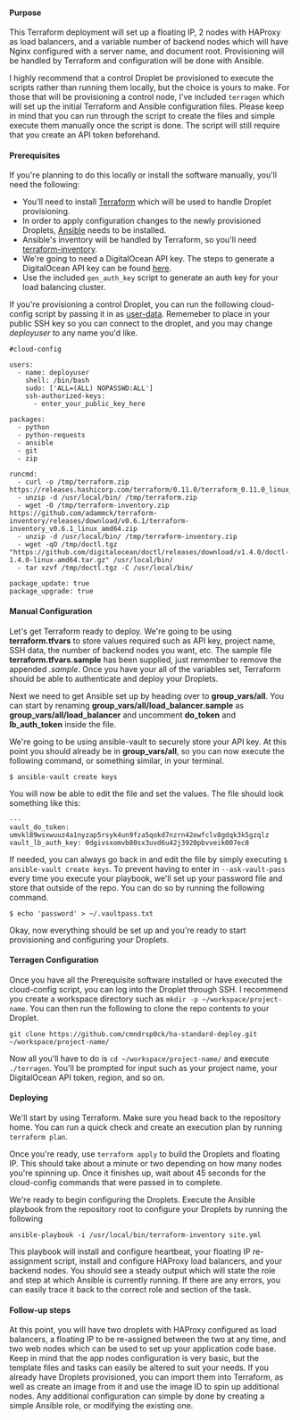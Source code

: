 #### Purpose

This Terraform deployment will set up a floating IP, 2 nodes with HAProxy as load balancers, and a variable number of backend nodes which will have Nginx configured with a server name, and document root. Provisioning will be handled by Terraform and configuration will be done with Ansible.

I highly recommend that a control Droplet be provisioned to execute the scripts rather than running them locally, but the choice is yours to make. For those that will be provisioning a control node, I've included `terragen` which will set up the initial Terraform and Ansible configuration files. Please keep in mind that you can run through the script to create the files and simple execute them manually once the script is done. The script will still require that you create an API token beforehand.

#### Prerequisites

If you're planning to do this locally or install the software manually, you'll need the following:

* You'll need to install [Terraform](https://www.terraform.io/downloads.html) which will be used to handle Droplet provisioning.
* In order to apply configuration changes to the newly provisioned Droplets, [Ansible](http://docs.ansible.com/ansible/intro_installation.html) needs to be installed.
* Ansible's inventory will be handled by Terraform, so you'll need [terraform-inventory](https://github.com/adammck/terraform-inventory).
* We're going to need a DigitalOcean API key. The steps to generate a DigitalOcean API key can be found [here](https://www.digitalocean.com/community/tutorials/how-to-use-the-digitalocean-api-v2#how-to-generate-a-personal-access-token).
* Use the included `gen_auth_key` script to generate an auth key for your load balancing cluster.


If you're provisioning a control Droplet, you can run the following cloud-config script by passing it in as [user-data](https://www.digitalocean.com/community/tutorials/an-introduction-to-droplet-metadata#digitalocean-control-panel). Rememeber to place in your public SSH key so you can connect to the droplet, and you may change _deployuser_ to any name you'd like.

    #cloud-config

    users:
      - name: deployuser
        shell: /bin/bash
        sudo: ['ALL=(ALL) NOPASSWD:ALL']
        ssh-authorized-keys:
          - enter_your_public_key_here

    packages:
      - python
      - python-requests
      - ansible
      - git
      - zip

    runcmd:
      - curl -o /tmp/terraform.zip https://releases.hashicorp.com/terraform/0.11.0/terraform_0.11.0_linux_amd64.zip
      - unzip -d /usr/local/bin/ /tmp/terraform.zip
      - wget -O /tmp/terraform-inventory.zip https://github.com/adammck/terraform-inventory/releases/download/v0.6.1/terraform-inventory_v0.6.1_linux_amd64.zip
      - unzip -d /usr/local/bin/ /tmp/terraform-inventory.zip
      - wget -qO /tmp/doctl.tgz "https://github.com/digitalocean/doctl/releases/download/v1.4.0/doctl-1.4.0-linux-amd64.tar.gz" /usr/local/bin/
      - tar xzvf /tmp/doctl.tgz -C /usr/local/bin/

    package_update: true
    package_upgrade: true

#### Manual Configuration

Let's get Terraform ready to deploy. We're going to be using **terraform.tfvars** to store values required such as API key, project name, SSH data, the number of backend nodes you want, etc. The sample file **terraform.tfvars.sample** has been supplied, just remember to remove the appended _.sample_. Once you have your all of the variables set, Terraform should be able to authenticate and deploy your Droplets.

Next we need to get Ansible set up by heading over to **group\_vars/all**. You can start by renaming **group\_vars/all/load\_balancer.sample** as **group\_vars/all/load\_balancer** and uncomment **do\_token** and **lb\_auth\_token** inside the file.

We're going to be using ansible-vault to securely store your API key. At this point you should already be in **group\_vars/all**, so you can now execute the following command, or something similar, in your terminal.

    $ ansible-vault create keys

You will now be able to edit the file and set the values. The file should look something like this:

    ---
    vault_do_token: umvkl89wsxwuuz4a1nyzap5rsyk4un9fza5qokd7nzrn42owfclv8gdqk3k5gzqlz
    vault_lb_auth_key: 0dgivsxomvb80sx3uvd6u42j3920pbvveik007ec8

If needed, you can always go back in and edit the file by simply executing `$ ansible-vault create keys`. To prevent having to enter in `--ask-vault-pass` every time you execute your playbook, we'll set up your password file and store that outside of the repo. You can do so by running the following command.

    $ echo 'password' > ~/.vaultpass.txt

Okay, now everything should be set up and you're ready to start provisioning and configuring your Droplets.

#### Terragen Configuration

Once you have all the Prerequisite software installed or have executed the cloud-config script, you can log into the Droplet through SSH. I recommend you create a workspace directory such as `mkdir -p ~/workspace/project-name`. You can then run the following to clone the repo contents to your Droplet.

    git clone https://github.com/cmndrsp0ck/ha-standard-deploy.git ~/workspace/project-name/

Now all you'll have to do is `cd ~/workspace/project-name/` and execute `./terragen`. You'll be prompted for input such as your project name, your DigitalOcean API token, region, and so on.

#### Deploying

We'll start by using Terraform. Make sure you head back to the repository home. You can run a quick check and create an execution plan by running `terraform plan`.

Once you're ready, use `terraform apply` to build the Droplets and floating IP. This should take about a minute or two depending on how many nodes you're spinning up. Once it finishes up, wait about 45 seconds for the cloud-config commands that were passed in to complete.

We're ready to begin configuring the Droplets. Execute the Ansible playbook from the repository root to configure your Droplets by running the following

    ansible-playbook -i /usr/local/bin/terraform-inventory site.yml

This playbook will install and configure heartbeat, your floating IP re-assignment script, install and configure HAProxy load balancers, and your backend nodes. You should see a steady output which will state the role and step at which Ansible is currently running. If there are any errors, you can easily trace it back to the correct role and section of the task.

#### Follow-up steps

At this point, you will have two droplets with HAProxy configured as load balancers, a floating IP to be re-assigned between the two at any time, and two web nodes which can be used to set up your application code base. Keep in mind that the app nodes configuration is very basic, but the template files and tasks can easily be altered to suit your needs. If you already have Droplets provisioned, you can import them into Terraform, as well as create an image from it and use the image ID to spin up additional nodes. Any additional configuration can simple by done by creating a simple Ansible role, or modifying the existing one.
